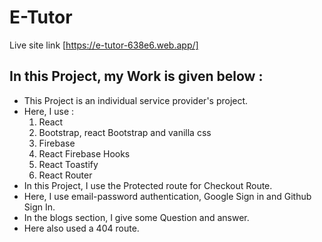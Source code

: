 # E-Tutor

Live site link [https://e-tutor-638e6.web.app/]

## In this Project, my Work is given below :
  * This Project is an individual service provider's project.
  * Here, I use :
      1. React
      2. Bootstrap, react Bootstrap and vanilla css
      3. Firebase
      4. React Firebase Hooks
      5. React Toastify
      6. React Router
   * In this Project, I use the Protected route for Checkout Route.
   * Here, I use email-password authentication, Google Sign in and Github Sign In.
   * In the blogs section, I give some Question and answer.
   * Here also used a 404 route.   


